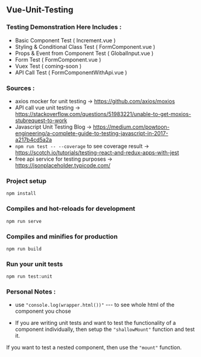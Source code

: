 ## Vue-Unit-Testing

### Testing Demonstration Here Includes :

- Basic Component Test ( Increment.vue )
- Styling & Conditional Class Test ( FormComponent.vue )
- Props & Event from Component Test ( GlobalInput.vue )
- Form Test ( FormComponent.vue )
- Vuex Test ( coming-soon )
- API Call Test ( FormComponentWithApi.vue )

### Sources :

- axios mocker for unit testing -> https://github.com/axios/moxios
- API call vue unit testing -> https://stackoverflow.com/questions/51983221/unable-to-get-moxios-stubrequest-to-work
- Javascript Unit Testing Blog -> https://medium.com/powtoon-engineering/a-complete-guide-to-testing-javascript-in-2017-a217b4cd5a2a
- `npm run test -- --coverage` to see coverage result -> https://scotch.io/tutorials/testing-react-and-redux-apps-with-jest
- free api service for testing purposes -> https://jsonplaceholder.typicode.com/

### Project setup

```
npm install
```

### Compiles and hot-reloads for development

```
npm run serve
```

### Compiles and minifies for production

```
npm run build
```

### Run your unit tests

```
npm run test:unit
```

### Personal Notes :

- use `"console.log(wrapper.html())"` --- to see whole html of the component you chose

- If you are writing unit tests and want to test the functionality of a component individually, then setup the `"shallowMount"` function and test it.

If you want to test a nested component, then use the `"mount"` function.
